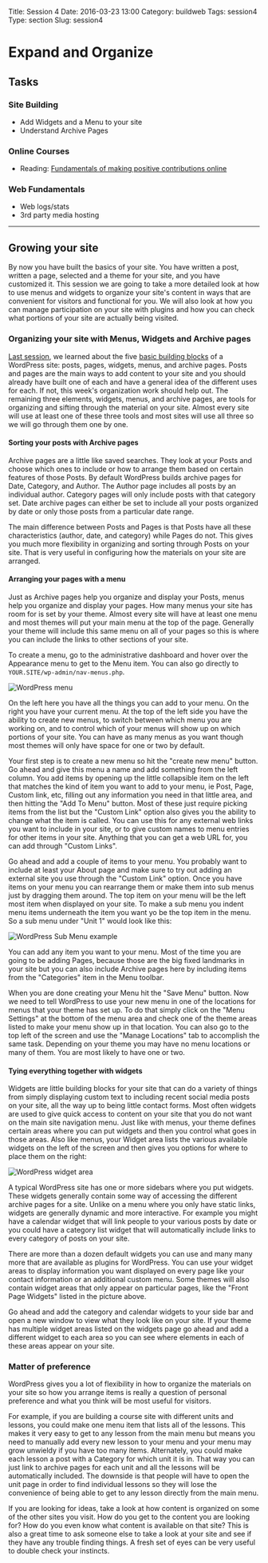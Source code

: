 Title: Session 4
Date: 2016-03-23 13:00
Category: buildweb
Tags: session4
Type: section
Slug: session4

# Expand and Organize

## Tasks

### Site Building

* Add Widgets and a Menu to your site
* Understand Archive Pages

### Online Courses

* Reading: [Fundamentals of making positive contributions online](contributeonline.html)

### Web Fundamentals

* Web logs/stats
* 3rd party media hosting

----

## Growing your site

By now you have built the basics of your site. You have written a post, written a page, selected and a theme for your site, and you have customized it. This session we are going to take a more detailed look at how to use menus and widgets to organize your site's content in ways that are convenient for visitors and functional for you. We will also look at how you can manage participation on your site with plugins and how you can check what portions of your site are actually being visited. 

### Organizing your site with Menus, Widgets and Archive pages

[Last session](session3.html), we learned about the five [basic building blocks](wordpressanatomy.html) of a WordPress site: posts, pages, widgets, menus, and archive pages. Posts and pages are the main ways to add content to your site and you should already have built one of each and have a general idea of the different uses for each. If not, this week's organization work should help out. The remaining three elements, widgets, menus, and archive pages, are tools for organizing and sifting through the material on your site. Almost every site will use at least one of these three tools and most sites will use all three so we will go through them one by one.

#### Sorting your posts with Archive pages 

Archive pages are a little like saved searches. They look at your Posts and choose which ones to include or how to arrange them based on certain features of those Posts. By default WordPress builds archive pages for Date, Category, and Author. The Author page includes all posts by an individual author. Category pages will only include posts with that category set. Date archive pages can either be set to include all your posts organized by date or only those posts from a particular date range.

The main difference between Posts and Pages is that Posts have all these characteristics (author, date, and category) while Pages do not. This gives you much more flexibility in organizing and sorting through Posts on your site. That is very useful in configuring how the materials on your site are arranged.

#### Arranging your pages with a menu

Just as Archive pages help you organize and display your Posts, menus help you organize and display your pages. How many menus your site has room for is set by your theme. Almost every site will have at least one menu and most themes will put your main menu at the top of the page. Generally your theme will include this same menu on all of your pages so this is where you can include the links to other sections of your site. 

To create a menu, go to the administrative dashboard and hover over the Appearance menu to get to the Menu item. You can also go directly to `YOUR.SITE/wp-admin/nav-menus.php`. 

![WordPress menu](../images/wp-menu-menu-example.png)

On the left here you have all the things you can add to your menu. On the right you have your current menu. At the top of the left side you have the ability to create new menus, to switch between which menu you are working on, and to control which of your menus will show up on which portions of your site. You can have as many menus as you want though most themes will only have space for one or two by default.

Your first step is to create a new menu so hit the "create new menu" button. Go ahead and give this menu a name and add something from the left column. You add items by opening up the little collapsible item on the left that matches the kind of item you want to add to your menu, ie Post, Page, Custom link, etc, filling out any information you need in that little area, and then hitting the "Add To Menu" button. Most of these just require picking items from the list but the "Custom Link" option also gives you the ability to change what the item is called. You can use this for any external web links you want to include in your site, or to give custom names to menu entries for other items in your site. Anything that you can get a web URL for, you can add through "Custom Links".

Go ahead and add a couple of items to your menu. You probably want to include at least your About page and make sure to try out adding an external site you use through the "Custom Link" option. Once you have items on your menu you can rearrange them or make them into sub menus just by dragging them around. The top item on your menu will be the left most item when displayed on your site. To make a sub menu you indent menu items underneath the item you want yo be the top item in the menu. So a sub menu under "Unit 1" would look like this: 

![WordPress Sub Menu example](../images/wp-menu-submenu-example.png)

You can add any item you want to your menu. Most of the time you are going to be adding Pages, because those are the big fixed landmarks in your site but you can also include Archive pages here by including items from the "Categories" item in the Menu toolbar.  

When you are done creating your Menu hit the "Save Menu" button. Now we need to tell WordPress to use your new menu in one of the locations for menus that your theme has set up. To do that simply click on the "Menu Settings" at the bottom of the menu area and check one of the theme areas listed to make your menu show up in that location. You can also go to the top left of the screen and use the "Manage Locations" tab to accomplish the same task. Depending on your theme you may have no menu locations or many of them. You are most likely to have one or two.

#### Tying everything together with widgets

Widgets are little building blocks for your site that can do a variety of things from simply displaying custom text to including recent social media posts on your site, all the way up to being little contact forms. Most often widgets are used to give quick access to content on your site that you do not want on the main site navigation menu. Just like with menus, your theme defines certain areas where you can put widgets and then you control what goes in those areas. Also like menus, your Widget area lists the various available widgets on the left of the screen and then gives you options for where to place them on the right:

![WordPress widget area](../images/wp-widget-example.png)

A typical WordPress site has one or more sidebars where you put widgets. These widgets generally contain some way of accessing the different archive pages for a site. Unlike on a menu where you only have static links, widgets are generally dynamic and more interactive. For example you might have a calendar widget that will link people to your various posts by date or you could have a category list widget that will automatically include links to every category of posts on your site. 

There are more than a dozen default widgets you can use and many many more that are available as plugins for WordPress. You can use your widget areas to display information you want displayed on every page like your contact information or an additional custom menu. Some themes will also contain widget areas that only appear on particular pages, like the "Front Page Widgets" listed in the picture above. 

Go ahead and add the category and calendar widgets to your side bar and open a new window to view what they look like on your site. If your theme has multiple widget areas listed on the widgets page go ahead and add a different widget to each area so you can see where elements in each of these areas appear on your site. 

### Matter of preference

WordPress gives you a lot of flexibility in how to organize the materials on your site so how you arrange items is really a question of personal preference and what you think will be most useful for visitors.

For example, if you are building a course site with different units and lessons, you could make one menu item that lists all of the lessons. This makes it very easy to get to any lesson from the main menu but means you need to manually add every new lesson to your menu and your menu may grow unwieldy if you have too many items. Alternately, you could make each lesson a post with a Category for which unit it is in. That way you can just link to archive pages for each unit and all the lessons will be automatically included. The downside is that people will have to open the unit page in order to find individual lessons so they will lose the convenience of being able to get to any lesson directly from the main menu. 

If you are looking for ideas, take a look at how content is organized on some of the other sites you visit. How do you get to the content you are looking for? How do you even know what content is available on that site? This is also a great time to ask someone else to take a look at your site and see if they have any trouble finding things. A fresh set of eyes can be very useful to double check your instincts. 
